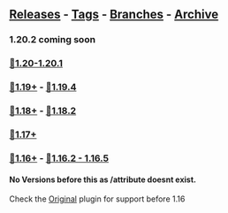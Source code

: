
## [Releases](https://github.com/InfamousMusicify/RPGHP/releases/) - [Tags](https://github.com/InfamousMusicify/RPGHP/tags/) - [Branches](https://github.com/InfamousMusicify/RPGHP/branches) - [Archive](https://github.com/InfamousMusicify/RPGHP/releases/tag/Archive)       

### 1.20.2 coming soon
### [🔗1.20-1.20.1](https://github.com/InfamousMusicify/RPGHP/releases/download/1.20/RPGHP_V0.3.2-1.20.zip)   

### [🔗1.19+](https://github.com/InfamousMusicify/RPGHP/releases/download/1.19/RPGHP_V0.3.2-1.19.zip) - [🔗1.19.4](https://github.com/InfamousMusicify/RPGHP/releases/download/1.19.4/RPGHP_V0.3.2-1.19.4.zip)

### [🔗1.18+](https://github.com/InfamousMusicify/RPGHP/releases/download/1.18/RPGHP_V0.3.2-1.18.zip) - [🔗1.18.2](https://github.com/InfamousMusicify/RPGHP/releases/download/1.18.2/RPGHP_V0.3.2-1.18.2.zip)  

### [🔗1.17+](https://github.com/InfamousMusicify/RPGHP/releases/download/1.17/RPGHP_V0.3.2-1.17.zip)   

### [🔗1.16+](https://github.com/InfamousMusicify/RPGHP/releases/download/1.15%E2%80%931.16.1/RPGHP_V0.3.2-1.16.zip) - [🔗1.16.2 - 1.16.5](https://github.com/InfamousMusicify/RPGHP/releases/download/1.16.2/RPGHP_V0.3.2-1.16.2.zip)   

#### No Versions before this as /attribute doesnt exist.
Check the [Original](https://github.com/Bleuzen/RPGHealthPlus) plugin for support before 1.16
